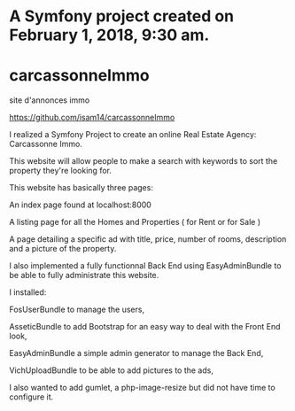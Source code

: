 A Symfony project created on February 1, 2018, 9:30 am.
=======
# carcassonneImmo
site d'annonces immo

https://github.com/isam14/carcassonneImmo

I realized a Symfony Project to create an online Real Estate Agency: Carcassonne Immo.

This website will allow people to make a search with keywords to sort the property they're looking for.

This website has basically three pages:

An index page found at localhost:8000

A listing page for all the Homes and Properties ( for Rent or for Sale )

A page detailing a specific ad with title, price, number of rooms, description and a picture of the property.

I also implemented a fully functionnal Back End using EasyAdminBundle to be able to fully administrate this website.

I installed:

FosUserBundle to manage the users,

AsseticBundle to add Bootstrap for an easy way to deal with the Front End look,

EasyAdminBundle a simple admin generator to manage the Back End,

VichUploadBundle to be able to add pictures to the ads,

I also wanted to add gumlet, a php-image-resize but did not have time to configure it.




